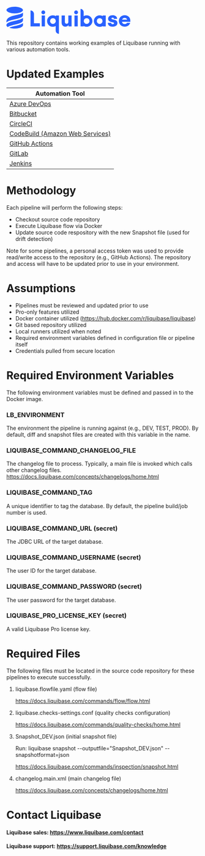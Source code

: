 <p align="left">
  <img class="liquibase_hdr_logo_img" src="data:image/svg+xml,%3Csvg%20xmlns%3D%22http%3A%2F%2Fwww.w3.org%2F2000%2Fsvg%22%20width%3D%22162%22%20height%3D%2236%22%20fill%3D%22none%22%3E%3Cpath%20d%3D%22M31.521%204.871v20.823h12.227v-4.06h-7.785V9.266c0-2.388-2.006-4.394-4.442-4.394zm18.818%206.641h-4.251v14.184h4.25V11.512zM81%2019.583c0%201.385-.621%202.675-2.388%202.675-1.624%200-2.197-1.242-2.197-2.627v-8.12h-4.25v9.314c0%203.009%201.862%205.253%204.966%205.253%201.528%200%203.057-.62%204.06-2.053v1.719h4.011V11.56h-4.25v8.023H81zm12.227-8.071h-4.25v14.184h4.25V11.512zm46.995%205.395l-1.146-.239c-1.242-.286-1.767-.525-1.767-1.242%200-.716.717-1.003%201.576-1.003.812%200%201.624.24%201.624%201.433h4.298c-.238-3.2-2.674-4.68-5.922-4.68-3.247%200-5.922%201.624-5.922%204.537s2.197%203.868%204.728%204.394l1.385.286c1.051.24%201.624.526%201.624%201.29%200%20.812-.716%201.194-1.767%201.194-1.099%200-1.958-.478-1.958-1.767h-4.442c.191%203.534%202.866%204.967%206.543%204.967%203.439%200%206.066-1.576%206.066-4.776-.048-2.818-2.149-3.773-4.92-4.394zm10.985%200c.525-1.385%201.671-2.293%203.343-2.293%201.671%200%202.865.86%203.295%202.293h-6.638zM162%2018.435c0-4.06-2.817-7.26-7.402-7.26-4.394%200-7.594%203.344-7.594%207.451%200%204.108%203.009%207.45%207.546%207.45%203.773%200%206.352-1.957%207.212-4.966h-4.108c-.621%201.05-1.576%201.576-3.056%201.576-1.911%200-3.2-1.194-3.535-2.961H162v-1.29zm-40.118%204.059a3.78%203.78%200%2001-3.773-3.773%203.781%203.781%200%20013.773-3.773%203.78%203.78%200%20013.773%203.773c-.048%202.101-1.719%203.773-3.773%203.773zm3.916-10.173c-1.146-.716-2.483-1.098-3.916-1.098-4.155%200-7.546%203.39-7.546%207.546%200%204.155%203.391%207.546%207.546%207.546%201.433%200%202.77-.382%203.916-1.099v.525h4.06V11.557h-4.06v.764zM104.88%2022.495a3.78%203.78%200%2001-3.773-3.773%203.781%203.781%200%20013.773-3.773%203.78%203.78%200%20013.773%203.773%203.78%203.78%200%2001-3.773%203.773zm.478-11.27a7.548%207.548%200%2000-4.394%201.098v-5.35a4.056%204.056%200%2000-4.06-4.059v22.781h4.06v-.525c1.146.716%202.483%201.098%203.916%201.098%204.346%200%207.833-3.677%207.498-8.07-.238-3.726-3.295-6.735-7.02-6.974zM48.189%204.871a2.466%202.466%200%2000-2.484%202.484%202.466%202.466%200%20002.484%202.483%202.467%202.467%200%20002.483-2.483c0-1.338-1.098-2.484-2.483-2.484zm42.888%200a2.466%202.466%200%2000-2.483%202.484%202.466%202.466%200%20002.483%202.483%202.467%202.467%200%20002.484-2.483c0-1.338-1.099-2.484-2.484-2.484zM60.799%2022.495a3.781%203.781%200%2001-3.773-3.773%203.78%203.78%200%20013.773-3.773%203.78%203.78%200%20013.773%203.773%203.78%203.78%200%2001-3.773%203.773zm3.868-10.984v.86a7.468%207.468%200%2000-4.442-1.147c-3.773.239-6.83%203.248-7.068%206.973-.286%204.394%203.2%208.071%207.498%208.071a7.622%207.622%200%20003.726-1.003v6.018a4.26%204.26%200%20004.25%204.25V11.512h-3.964zM10.84%200c6.352%200%2010.794%202.292%2010.794%204.346%200%202.054-4.442%204.346-10.793%204.346C4.489%208.692.046%206.4.046%204.346.047%202.292%204.44%200%2010.84%200zm.24%2023.402c-3.438.812-7.02%201.672-9.313%203.2C.621%2025.886%200%2025.074%200%2024.309c0-3.438%205.731-4.728%2011.271-5.97%204.012-.907%208.072-1.814%2010.364-3.677v3.009c0%203.2-5.349%204.49-10.555%205.731zm-.19-6.877c-4.204.955-8.502%201.91-10.89%203.964v-.669c0-5.97%206.543-7.498%2012.895-8.978%204.585-1.099%206.83-1.624%208.74-3.153v3.344c0%203.056-5.492%204.298-10.746%205.492zm10.745%204.871c-2.245%201.91-6.257%202.866-10.125%203.773-2.818.67-5.684%201.338-7.69%202.34%201.815.67%204.25%201.1%207.021%201.1%206.304%200%2010.794-2.246%2010.794-4.347v-2.866z%22%20fill%3D%22%232962FF%22%2F%3E%3C%2Fsvg%3E" alt="Liquibase Logo" title="Liquibase Logo" width="324" height="72">
</p>

This repository contains working examples of Liquibase running with various automation tools.

# Updated Examples

| Automation Tool |
|----------|
| [Azure DevOps](ADO/azure_pipelines_docker.yml)|
| [Bitbucket](Bitbucket/bitbucket-pipelines.yml) |
| [CircleCI](CircleCI/config.yml) |
| [CodeBuild (Amazon Web Services)](CodeBuild/buildspec.yml) |
| [GitHub Actions](GitHub_Actions/liquibase_workflow.yml) |
| [GitLab](GitLab_CICD_Pipelines/gitlab-ci.yml) |
| [Jenkins](Jenkins/Jenkinsfile) |

# Methodology
Each pipeline will perform the following steps:
* Checkout source code repository
* Execute Liquibase flow via Docker
* Update source code respository with the new Snapshot file (used for drift detection)

Note for some pipelines, a personal access token was used to provide read/write access to the repository (e.g., GitHub Actions). The repository and access will have to be updated prior to use in your environment.

# Assumptions
* Pipelines must be reviewed and updated prior to use
* Pro-only features utilized
* Docker container utilized (https://hub.docker.com/r/liquibase/liquibase)
* Git based repository utilized
* Local runners utilized when noted
* Required environment variables defined in configuration file or pipeline itself
* Credentials pulled from secure location

# Required Environment Variables
The following environment variables must be defined and passed in to the Docker image.
### LB_ENVIRONMENT
The environment the pipeline is running against (e.g., DEV, TEST, PROD). By default, diff and snapshot files are created with this variable in the name.
### LIQUIBASE_COMMAND_CHANGELOG_FILE
The changelog file to process. Typically, a main file is invoked which calls other changelog files. https://docs.liquibase.com/concepts/changelogs/home.html
### LIQUIBASE_COMMAND_TAG
A unique identifier to tag the database. By default, the pipeline build/job number is used.
### LIQUIBASE_COMMAND_URL (secret)
The JDBC URL of the target database.
### LIQUIBASE_COMMAND_USERNAME (secret)
The user ID for the target database.
### LIQUIBASE_COMMAND_PASSWORD (secret)
The user password for the target database.
### LIQUIBASE_PRO_LICENSE_KEY (secret)
A valid Liquibase Pro license key.

# Required Files
The following files must be located in the source code repository for these pipelines to execute successfully.
1. liquibase.flowfile.yaml (flow file)

   https://docs.liquibase.com/commands/flow/flow.html
1. liquibase.checks-settings.conf (quality checks configuration)

   https://docs.liquibase.com/commands/quality-checks/home.html
1. Snapshot_DEV.json (initial snapshot file)

   Run: liquibase snapshot --outputfile="Snapshot_DEV.json" --snapshotformat=json

   https://docs.liquibase.com/commands/inspection/snapshot.html
1. changelog.main.xml (main changelog file)

   https://docs.liquibase.com/concepts/changelogs/home.html

# Contact Liquibase
#### Liquibase sales: https://www.liquibase.com/contact
#### Liquibase support: https://support.liquibase.com/knowledge